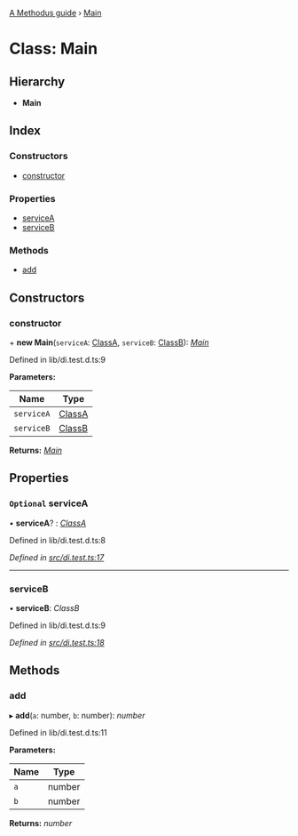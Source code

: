 [A Methodus guide](../README.md) › [Main](main.md)

# Class: Main

## Hierarchy

* **Main**

## Index

### Constructors

* [constructor](main.md#constructor)

### Properties

* [serviceA](main.md#optional-servicea)
* [serviceB](main.md#serviceb)

### Methods

* [add](main.md#add)

## Constructors

###  constructor

\+ **new Main**(`serviceA`: [ClassA](classa.md), `serviceB`: [ClassB](classb.md)): *[Main](main.md)*

Defined in lib/di.test.d.ts:9

**Parameters:**

Name | Type |
------ | ------ |
`serviceA` | [ClassA](classa.md) |
`serviceB` | [ClassB](classb.md) |

**Returns:** *[Main](main.md)*

## Properties

### `Optional` serviceA

• **serviceA**? : *[ClassA](classa.md)*

Defined in lib/di.test.d.ts:8

*Defined in [src/di.test.ts:17](https://github.com/nodulusteam/methodus.dev/blob/fe0d238/modules/framework-injection/src/di.test.ts#L17)*

___

###  serviceB

• **serviceB**: *ClassB*

Defined in lib/di.test.d.ts:9

*Defined in [src/di.test.ts:18](https://github.com/nodulusteam/methodus.dev/blob/fe0d238/modules/framework-injection/src/di.test.ts#L18)*

## Methods

###  add

▸ **add**(`a`: number, `b`: number): *number*

Defined in lib/di.test.d.ts:11

**Parameters:**

Name | Type |
------ | ------ |
`a` | number |
`b` | number |

**Returns:** *number*
